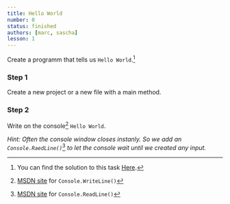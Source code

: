 ```yaml
---
title: Hello World
number: 0
status: finished
authors: [marc, sascha]
lesson: 1
---
```


Create a programm that tells us `Hello World`.[^solution]

[^solution]:
    You can find the solution to this task [Here](https://github.com/satkowski/csharp-solutions/blob/master/01_grundlagen_1/hello_world/ExerciseSolution/).

### Step 1

Create a new project or a new file with a main method.

### Step 2

Write on the console[^write_console] `Hello World`.

[^write_console]:
    [MSDN site](https://msdn.microsoft.com/de-de/library/system.console.writeline%28v=vs.110%29.aspx) for `Console.WriteLine()`

*Hint: Often the console window closes instanly. So we add an `Console.RaedLine()`*[^read_console] *to let the console wait until we created any input.*

[^read_console]:
    [MSDN site](https://msdn.microsoft.com/de-de/library/system.console.readline%28v=vs.110%29.aspx) for `Console.ReadLine()`
